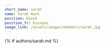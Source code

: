 ```yaml
---
short_name: sarah
name: Sarah Hunt
position: Kiosk
position_fr: Kiosque
image_link: /assets/images/members/sarah.jpg
---
```

{% tf authors/sarah.md %}